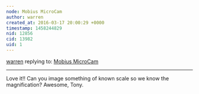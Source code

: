 ```yaml
---
node: Mobius MicroCam
author: warren
created_at: 2016-03-17 20:00:29 +0000
timestamp: 1458244829
nid: 12856
cid: 13982
uid: 1
---
```




[warren](../profile/warren) replying to: [Mobius MicroCam](../notes/tonyc/03-17-2016/mobius-microcam)

----
Love it!! Can you image something of known scale so we know the magnification? Awesome, Tony. 